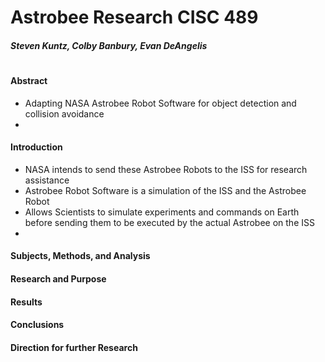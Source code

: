 # Astrobee Research CISC 489
##### Steven Kuntz, Colby Banbury, Evan DeAngelis
#


#### Abstract

  - Adapting NASA Astrobee Robot Software for object detection and collision avoidance
  - 
  
  #### Introduction


* NASA intends to send these Astrobee Robots to the ISS for research assistance
* Astrobee Robot Software is a simulation of the ISS and the Astrobee Robot
* Allows Scientists to simulate experiments and commands on Earth before sending them to be executed by the actual Astrobee on the ISS
* 

#### Subjects, Methods, and Analysis

#### Research and Purpose

#### Results

#### Conclusions

#### Direction for further Research
